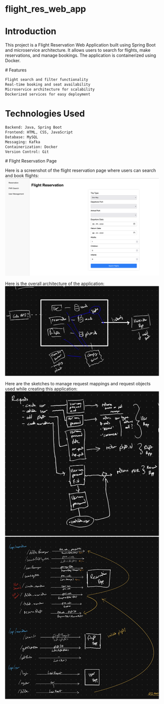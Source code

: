 ﻿# flight_res_web_app


# Introduction

This project is a Flight Reservation Web Application built using Spring Boot and microservice architecture. It allows users to search for flights, make reservations, and manage bookings. The application is containerized using Docker.

# Features

    Flight search and filter functionality
    Real-time booking and seat availability
    Microservice architecture for scalability
    Dockerized services for easy deployment

# Technologies Used

    Backend: Java, Spring Boot
    Frontend: HTML, CSS, JavaScript
    Database: MySQL
    Messaging: Kafka
    Containerization: Docker
    Version Control: Git


# Flight Reservation Page

Here is a screenshot of the flight reservation page where users can search and book flights:
![Flight Reservation Page](https://github.com/erenyavuz02/flight_res_web_app/blob/main/resources/flight_search_page.png?raw=true)

Here is the overall architecture of the application:
![Architecture](https://github.com/erenyavuz02/flight_res_web_app/blob/main/resources/microservice_architecture.jpg?raw=true)

Here are the sketches to manage request mappings and request objects used while creating this application:
![Request Mappings](https://github.com/erenyavuz02/flight_res_web_app/blob/main/resources/requests.jpg?raw=true)
![Request Objects](https://github.com/erenyavuz02/flight_res_web_app/blob/main/resources/requests_objects.jpg?raw=true)
